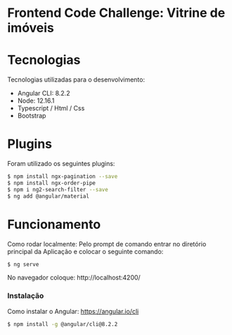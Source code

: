 # Frontend Code Challenge: Vitrine de imóveis

# Tecnologias
Tecnologias utilizadas para o desenvolvimento:

  - Angular CLI: 8.2.2
  - Node: 12.16.1
  - Typescript / Html / Css
  - Bootstrap

# Plugins 
Foram utilizado os seguintes plugins: 

```sh
$ npm install ngx-pagination --save
$ npm install ngx-order-pipe
$ npm i ng2-search-filter --save
$ ng add @angular/material
```
 

# Funcionamento

Como rodar localmente:
Pelo prompt de comando entrar no diretório principal da Aplicação e colocar o seguinte comando:

```sh
$ ng serve 
```

No navegador coloque: http://localhost:4200/

### Instalação

Como instalar o Angular: https://angular.io/cli

```sh
$ npm install -g @angular/cli@8.2.2
```